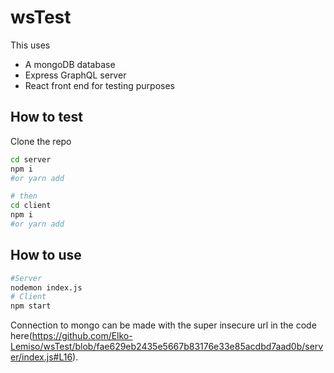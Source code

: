 # wsTest

This uses 
- A mongoDB database
- Express GraphQL server
- React front end for testing purposes

## How to test

Clone the repo

```bash
cd server
npm i 
#or yarn add 

# then
cd client
npm i 
#or yarn add
``` 

## How to use

```bash
#Server
nodemon index.js
# Client
npm start
```

Connection to mongo can be made with the super insecure url in the code here(https://github.com/Elko-Lemiso/wsTest/blob/fae629eb2435e5667b83176e33e85acdbd7aad0b/server/index.js#L16).
